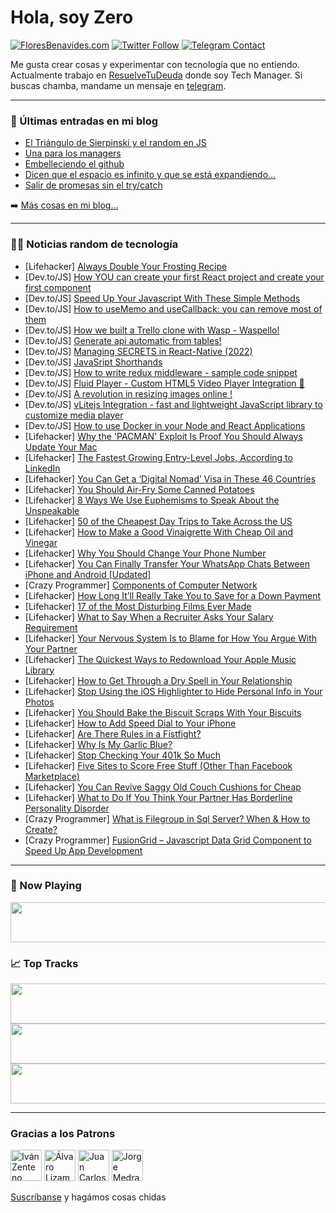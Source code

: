 # Hola, soy Zero

[![FloresBenavides.com](https://img.shields.io/website?down_message=oops&label=MiBlog&style=for-the-badge&up_message=online&url=https%3A%2F%2Ffloresbenavides.com)](https://floresbenavides.com) [![Twitter Follow](https://img.shields.io/twitter/follow/ZeroDragon?color=%231DA1F2&label=Follow&logo=twitter&logoColor=ffffff&style=for-the-badge)](https://twitter.com/zerodragon) [![Telegram Contact](https://img.shields.io/badge/escr%C3%ADbeme-ZeroDragon-%2326A5E4?style=for-the-badge&logo=telegram)](https://t.me/zerodragon)

Me gusta crear cosas y experimentar con tecnología que no entiendo.
Actualmente trabajo en [ResuelveTuDeuda](http://github.com/resuelve) donde soy Tech Manager.
Si buscas chamba, mandame un mensaje en [telegram](https://t.me/zerodragon).

---

### 📕 Últimas entradas en mi blog
<!-- BLOG-POST-LIST:START -->
- [El Triángulo de Sierpinski y el random en JS](https://floresbenavides.com/el-triangulo-de-sierpinski-y-el-random-en-js/)
- [Una para los managers](https://floresbenavides.com/una-para-los-managers/)
- [Embelleciendo el github](https://floresbenavides.com/embelleciendo-el-github/)
- [Dicen que el espacio es infinito y que se está expandiendo…](https://floresbenavides.com/dicen-que-el-espacio-es-infinito-y-que-se-esta-expandiendo/)
- [Salir de promesas sin el try/catch](https://floresbenavides.com/salir-de-promesas-sin-el-try-catch/)
<!-- BLOG-POST-LIST:END -->

➡️ [Más cosas en mi blog...](https://floresbenavides.com)

---

### 👨‍💻 Noticias random de tecnología
<!-- TECH-POSTS:START -->
- [Lifehacker] [Always Double Your Frosting Recipe](https://lifehacker.com/always-double-your-frosting-recipe-1849061845)
- [Dev.to/JS] [How YOU can create your first React project and create your first component](https://dev.to/azure/how-you-can-create-your-first-react-project-and-create-your-first-component-cn8)
- [Dev.to/JS] [Speed Up Your Javascript With These Simple Methods](https://dev.to/code_jedi/speed-up-your-javascript-with-these-simple-methods-1509)
- [Dev.to/JS] [How to useMemo and useCallback: you can remove most of them](https://dev.to/adevnadia/how-to-usememo-and-usecallback-you-can-remove-most-of-them-3b50)
- [Dev.to/JS] [How we built a Trello clone with Wasp - Waspello!](https://dev.to/wasp/how-we-built-a-trello-clone-with-wasp-waspello-30b9)
- [Dev.to/JS] [Generate api automatic from tables!](https://dev.to/sreerajkarippala/generate-api-automatic-from-tables-35pl)
- [Dev.to/JS] [Managing SECRETS in React-Native &lpar;2022&rpar;](https://dev.to/santhoshumapathi/managing-secrets-in-react-native-2022-2b9d)
- [Dev.to/JS] [JavaSript Shorthands](https://dev.to/mursalfk/javasript-shorthands-1on5)
- [Dev.to/JS] [How to write redux middleware - sample code snippet](https://dev.to/mkrishnancodes/how-to-write-redux-middleware-sample-code-snippet-3g8f)
- [Dev.to/JS] [Fluid Player - Custom HTML5 Video Player Integration 🚀](https://dev.to/sh20raj/fluid-player-custom-html5-video-player-integration-2l0)
- [Dev.to/JS] [A revolution in resizing images online !](https://dev.to/reyanraj/a-revolution-in-resizing-images-online--1e3d)
- [Dev.to/JS] [vLitejs Integration - fast and lightweight JavaScript library to customize media player](https://dev.to/sh20raj/vlitejs-integration-fast-and-lightweight-javascript-library-to-customize-media-player-542g)
- [Dev.to/JS] [How to use Docker in your Node and React Applications](https://dev.to/andrewbaisden/how-to-use-docker-in-your-node-and-react-applications-597e)
- [Lifehacker] [Why the &#39;PACMAN&#39; Exploit Is Proof You Should Always Update Your Mac](https://lifehacker.com/why-the-pacman-exploit-is-proof-you-should-always-updat-1849061590)
- [Lifehacker] [The Fastest Growing Entry-Level Jobs, According to LinkedIn](https://lifehacker.com/the-fastest-growing-entry-level-jobs-according-to-link-1849060596)
- [Lifehacker] [You Can Get a ‘Digital Nomad’ Visa in These 46 Countries](https://lifehacker.com/you-can-get-a-digital-nomad-visa-in-these-46-countrie-1849058910)
- [Lifehacker] [You Should Air-Fry Some Canned Potatoes](https://lifehacker.com/you-should-air-fy-some-canned-potatoes-1849061013)
- [Lifehacker] [8 Ways We Use Euphemisms to Speak About the Unspeakable](https://lifehacker.com/8-ways-we-use-euphemisms-to-speak-about-the-unspeakable-1849060696)
- [Lifehacker] [50 of the Cheapest Day Trips to Take Across the US](https://lifehacker.com/50-of-the-cheapest-day-trips-to-take-across-the-us-1849058582)
- [Lifehacker] [How to Make a Good Vinaigrette With Cheap Oil and Vinegar](https://lifehacker.com/how-to-make-a-good-vinaigrette-with-cheap-oil-and-vineg-1849060494)
- [Lifehacker] [Why You Should Change Your Phone Number](https://lifehacker.com/you-should-probably-change-your-phone-number-1849059296)
- [Lifehacker] [You Can Finally Transfer Your WhatsApp Chats Between iPhone and Android [Updated]](https://lifehacker.com/you-can-finally-transfer-your-whatsapp-chats-between-ip-1847981775)
- [Crazy Programmer] [Components of Computer Network](https://www.thecrazyprogrammer.com/2022/06/components-of-computer-network.html)
- [Lifehacker] [How Long It’ll Really Take You to Save for a Down Payment](https://lifehacker.com/how-long-it-ll-really-take-you-to-save-for-a-down-payme-1849058574)
- [Lifehacker] [17 of the Most Disturbing Films Ever Made](https://lifehacker.com/17-of-the-most-disturbing-films-ever-made-1849057023)
- [Lifehacker] [What to Say When a Recruiter Asks Your Salary Requirement](https://lifehacker.com/what-to-say-when-a-recruiter-asks-your-salary-requireme-1849058068)
- [Lifehacker] [Your Nervous System Is to Blame for How You Argue With Your Partner](https://lifehacker.com/your-nervous-system-is-to-blame-for-how-you-argue-with-1849056649)
- [Lifehacker] [The Quickest Ways to Redownload Your Apple Music Library](https://lifehacker.com/the-quickest-ways-to-redownload-your-apple-music-librar-1849058089)
- [Lifehacker] [How to Get Through a Dry Spell in Your Relationship](https://lifehacker.com/how-to-get-through-a-dry-spell-in-your-relationship-1849055783)
- [Lifehacker] [Stop Using the iOS Highlighter to Hide Personal Info in Your Photos](https://lifehacker.com/stop-using-the-ios-highlighter-to-hide-personal-info-in-1849055607)
- [Lifehacker] [You Should Bake the Biscuit Scraps With Your Biscuits](https://lifehacker.com/you-should-bake-biscuit-scraps-with-your-biscuits-1849054918)
- [Lifehacker] [How to Add Speed Dial to Your iPhone](https://lifehacker.com/how-to-add-speed-dial-to-your-iphone-1849054371)
- [Lifehacker] [Are There Rules in a Fistfight?](https://lifehacker.com/are-there-rules-in-a-fistfight-1849055349)
- [Lifehacker] [Why Is My Garlic Blue?](https://lifehacker.com/why-is-my-garlic-blue-1849054278)
- [Lifehacker] [Stop Checking Your 401k So Much](https://lifehacker.com/stop-checking-your-401k-so-much-1849054622)
- [Lifehacker] [Five Sites to Score Free Stuff &lpar;Other Than Facebook Marketplace&rpar;](https://lifehacker.com/five-sites-to-score-free-stuff-other-than-facebook-mar-1849053961)
- [Lifehacker] [You Can Revive Saggy Old Couch Cushions for Cheap](https://lifehacker.com/you-can-revive-saggy-old-couch-cushions-for-cheap-1849053477)
- [Lifehacker] [What to Do If You Think Your Partner Has Borderline Personality Disorder](https://lifehacker.com/what-to-do-if-you-think-your-partner-has-borderline-per-1849053402)
- [Crazy Programmer] [What is Filegroup in Sql Server? When &amp; How to Create?](https://www.thecrazyprogrammer.com/2022/06/filegroup-in-sql-server.html)
- [Crazy Programmer] [FusionGrid – Javascript Data Grid Component to Speed Up App Development](https://www.thecrazyprogrammer.com/2022/06/fusiongrid.html)<!-- TECH-POSTS:END -->

---

### 🎵 Now Playing
<a href="https://spotify-now-playing-dun.vercel.app/now-playing?open"><img src="https://spotify-now-playing-dun.vercel.app/now-playing" width="540" height="64"></a>

### 📈 Top Tracks
<a href="https://spotify-now-playing-dun.vercel.app/top-tracks?i=1&open"><img src="https://spotify-now-playing-dun.vercel.app/top-tracks?i=1" width="540" height="64"></a>
<a href="https://spotify-now-playing-dun.vercel.app/top-tracks?i=2&open"><img src="https://spotify-now-playing-dun.vercel.app/top-tracks?i=2" width="540" height="64"></a>
<a href="https://spotify-now-playing-dun.vercel.app/top-tracks?i=3&open"><img src="https://spotify-now-playing-dun.vercel.app/top-tracks?i=3" width="540" height="64"></a>

---

### Gracias a los Patrons
[<img src="https://avatars.githubusercontent.com/u/243380?v=4" alt="Iván Zenteno" width="50px">](https://github.com/k001) [<img src="https://avatars.githubusercontent.com/u/19955639?v=4" alt="Álvaro Lizama" width="50px">](https://github.com/alvarolizama) [<img src="https://avatars.githubusercontent.com/u/2718753?v=4" alt="Juan Carlos Ruiz" width="50px">](https://github.com/JuanCrg90) [<img src="https://avatars.githubusercontent.com/u/37025?v=4" alt="Jorge Medrano" width="50px">](https://github.com/h1pp1e) 

[Suscríbanse](https://www.patreon.com/zerodragon) y hagámos cosas chidas
